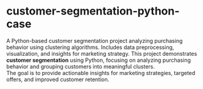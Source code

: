 # customer-segmentation-python-case
A Python-based customer segmentation project analyzing purchasing behavior using clustering algorithms. Includes data preprocessing, visualization, and insights for marketing strategy.
This project demonstrates **customer segmentation** using Python, focusing on analyzing purchasing behavior and grouping customers into meaningful clusters.  
The goal is to provide actionable insights for marketing strategies, targeted offers, and improved customer retention.  
